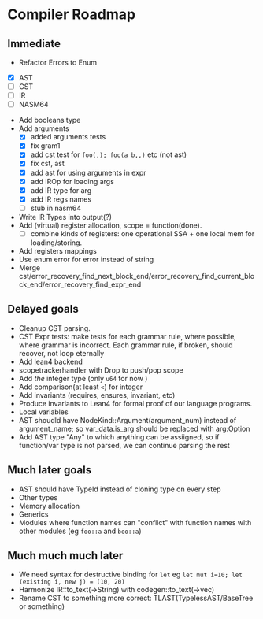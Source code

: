# Compiler Roadmap

## Immediate
* Refactor Errors to Enum
 * [x] AST
 * [ ] CST
 * [ ] IR
 * [ ] NASM64
  
* Add booleans type
* Add arguments
  * [x] added arguments tests
  * [x] fix gram1
  * [x] add cst test for `foo(,); foo(a b,,)` etc (not ast)
  * [x] fix cst, ast
  * [x] add ast for using arguments in expr
  * [x] add IROp for loading args
  * [x] add IR type for arg
  * [x] add IR regs names
  * [ ] stub in nasm64
* Write IR Types into output(?)
* Add (virtual) register allocation, scope = function(done). 
   * [ ] combine kinds of registers: one operational SSA + one local mem for loading/storing.
* Add registers mappings
* Use enum error for error instead of string
* Merge cst/error_recovery_find_next_block_end/error_recovery_find_current_block_end/error_recovery_find_expr_end


## Delayed goals
* Cleanup CST parsing.
* CST Expr tests: make tests for each grammar rule, where possible, where grammar is incorrect.  Each grammar rule, if broken, should recover, not loop eternally
* Add lean4 backend
* scopetrackerhandler with Drop to push/pop scope
* Add *the* integer type (only `u64` for now )
* Add comparison(at least `<`) for integer
* Add invariants (requires, ensures, invariant, etc)
* Produce invariants to Lean4 for formal proof of our language programs.
* Local variables
* AST shoudld have NodeKind::Argument(argument_num) instead of argument_name; so var_data.is_arg should be replaced with arg:Option<int>
* Add AST type "Any" to which anything can be assiigned, so if function/var type is not parsed, we can continue parsing the rest

## Much later goals
* AST should have TypeId instead of cloning type on every step
* Other types
* Memory allocation
* Generics
* Modules where function names can "conflict" with function names with other modules (eg `foo::a` and `boo::a`)

## Much much much later
* We need syntax for destructive binding for `let` eg `let mut i=10; let (existing i, new j) = (10, 20)`
* Harmonize IR::to_text(->String) with codegen::to_text(->vec<string>)
* Rename CST to something more correct: TLAST(TypelessAST/BaseTree or something)
